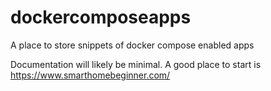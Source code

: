 # dockercomposeapps
A place to store snippets of docker compose enabled apps

Documentation will likely be minimal.
A good place to start is https://www.smarthomebeginner.com/
